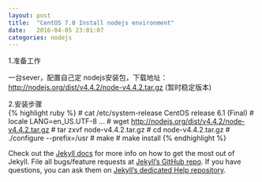 ```yaml
---
layout: post
title:  "CentOS 7.0 Install nodejs environment"
date:   2016-04-05 23:01:07
categories: nodejs
---
```


1.准备工作

  一台sever，配置自己定
  nodejs安装包，下载地址：http://nodejs.org/dist/v4.4.2/node-v4.4.2.tar.gz (暂时稳定版本)

2.安装步骤  
{% highlight ruby %}
	# cat /etc/system-release 
		CentOS release 6.1 (Final) 
	# locale 
		LANG=en_US.UTF-8 ...
	# wget http://nodejs.org/dist/v4.4.2/node-v4.4.2.tar.gz
	# tar zxvf node-v4.4.2.tar.gz 
	# cd node-v4.4.2.tar.gz 
	# ./configure --prefix=/usr 
	# make 
	# make install 
{% endhighlight %}

Check out the [Jekyll docs][jekyll] for more info on how to get the most out of Jekyll. File all bugs/feature requests at [Jekyll’s GitHub repo][jekyll-gh]. If you have questions, you can ask them on [Jekyll’s dedicated Help repository][jekyll-help].

[jekyll]:      http://jekyllrb.com
[jekyll-gh]:   https://github.com/jekyll/jekyll
[jekyll-help]: https://github.com/jekyll/jekyll-help
